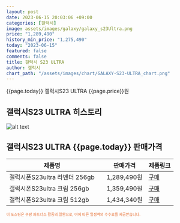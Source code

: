 ```yaml
---
layout: post
date: 2023-06-15 20:03:06 +09:00
categories: [갤럭시]
image: assets/images/galaxy/galaxy_s23Ultra.png
price: "1,289,490"
history_min_price: "1,275,490"
today: "2023-06-15"
featured: false
comments: false
title: 갤럭시 S23 ULTRA
author: 갤럭시
chart_path: "/assets/images/chart/GALAXY-S23-ULTRA_chart.png"
---
```


{{page.today}} 갤럭시S23 ULTRA {{page.price}}원

## 갤럭시S23 ULTRA 히스토리
![alt text]({{page.chart_path}} "갤럭시S23 히스토리")

## 갤럭시S23 ULTRA {{page.today}} 판매가격
<main>
<table id="rwd-table-large">
  <thead>
    <tr>
      <th>제품명</th>
      <th></th>
      <th>판매가격</th>
      <th>제품링크</th>
    </tr>
  </thead>
  <tbody><tr>
        <td>갤럭시폰S23ultra 라벤더 256gb</td>
        <td></td>
        <td>1,289,490원</td>
        <td><a href='https://link.coupang.com/a/SHGhq' target='_blank'>구매</a></td>
        </tr><tr>
        <td>갤럭시폰S23ultra 크림 256gb</td>
        <td></td>
        <td>1,359,490원</td>
        <td><a href='https://link.coupang.com/a/SHGk8' target='_blank'>구매</a></td>
        </tr><tr>
        <td>갤럭시폰S23ultra 크림 512gb</td>
        <td></td>
        <td>1,434,340원</td>
        <td><a href='https://link.coupang.com/a/SHGvv' target='_blank'>구매</a></td>
        </tr></tbody>
</table>

</main>
<div style="color:#e56a2c;font-size: 0.7em;" >
이 포스팅은 쿠팡 파트너스 활동의 일환으로, 이에 따른 일정액의 수수료를 제공받습니다.
</div>
